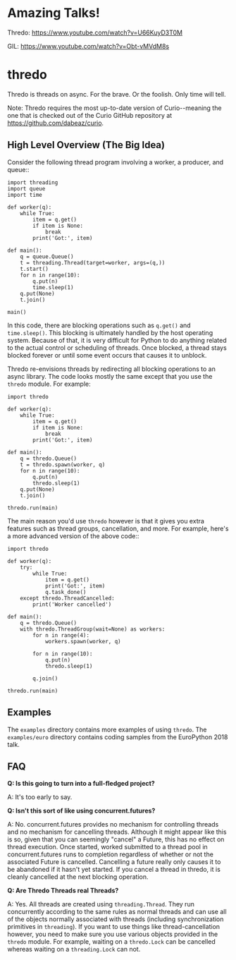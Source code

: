 # Amazing Talks! 
Thredo: https://www.youtube.com/watch?v=U66KuyD3T0M

GIL:    https://www.youtube.com/watch?v=Obt-vMVdM8s

# thredo

Thredo is threads on async.  For the brave. Or the foolish. Only time will tell.

Note: Thredo requires the most up-to-date version of Curio--meaning the one
that is checked out of the Curio GitHub repository at https://github.com/dabeaz/curio.

## High Level Overview (The Big Idea)

Consider the following thread program involving a worker, a producer,
and queue::

    import threading
    import queue
    import time

    def worker(q):
        while True:
            item = q.get()
            if item is None:
                break
            print('Got:', item)

    def main():
        q = queue.Queue()
        t = threading.Thread(target=worker, args=(q,))
        t.start()
        for n in range(10):
            q.put(n)
            time.sleep(1)
        q.put(None)
        t.join()

    main()

In this code, there are blocking operations such as ``q.get()`` and
``time.sleep()``.  This blocking is ultimately handled by the
host operating system.  Because of that, it is very difficult for
Python to do anything related to the actual control or scheduling
of threads.  Once blocked, a thread stays blocked forever or until
some event occurs that causes it to unblock.

Thredo re-envisions threads by redirecting all blocking operations to
an async library.  The code looks mostly the same except that you use 
the `thredo` module. For example:

    import thredo

    def worker(q):
        while True:
            item = q.get()
            if item is None:
                break
            print('Got:', item)

    def main():
        q = thredo.Queue()
        t = thredo.spawn(worker, q)
        for n in range(10):
            q.put(n)
            thredo.sleep(1)
        q.put(None)
        t.join()

    thredo.run(main)

The main reason you'd use ``thredo`` however is that it gives you extra
features such as thread groups, cancellation, and more.   For example,
here's a more advanced version of the above code::

    import thredo

    def worker(q):
        try:
            while True:
                item = q.get()
                print('Got:', item)
                q.task_done()
        except thredo.ThreadCancelled:
            print('Worker cancelled')

    def main():
        q = thredo.Queue()
        with thredo.ThreadGroup(wait=None) as workers:
            for n in range(4):
                workers.spawn(worker, q)

            for n in range(10):
                q.put(n)
                thredo.sleep(1)

            q.join()    

    thredo.run(main)

## Examples

The ``examples`` directory contains more examples of using ``thredo``. 
The ``examples/euro`` directory contains coding samples from the
EuroPython 2018 talk.

## FAQ

**Q: Is this going to turn into a full-fledged project?**

A: It's too early to say.

**Q: Isn't this sort of like using concurrent.futures?**

A: No. concurrent.futures provides no mechanism for controlling threads and no mechanism for
cancelling threads.  Although it might appear like this is so, given that you can seemingly
"cancel" a Future, this has no effect on thread execution. Once started, worked submitted to a
thread pool in concurrent.futures runs to completion regardless of whether or not the associated Future
is cancelled. Cancelling a future really only causes it to be abandoned if it hasn't yet started.
If you cancel a thread in thredo, it is cleanly cancelled at the next blocking operation.

**Q: Are Thredo Threads real Threads?**

A: Yes. All threads are created using ``threading.Thread``. They run
concurrently according to the same rules as normal threads and can use
all of the objects normally associated with threads (including
synchronization primitives in ``threading``).  If you want to use
things like thread-cancellation however, you need to make sure you use
various objects provided in the ``thredo`` module.  For example,
waiting on a ``thredo.Lock`` can be cancelled whereas waiting on a
``threading.Lock`` can not.



 

